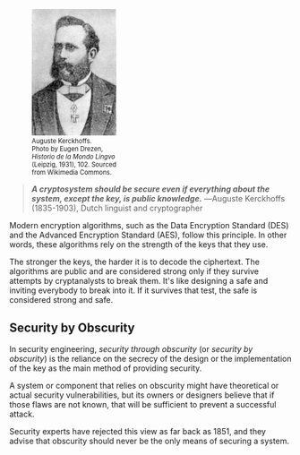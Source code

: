 <figure class="snippetimg" style="margin: 10 auto;width:30%">
  <img src=".guides/img/Auguste_Kerckhoffs.jpg" alt="Auguste Kerckhoffs. Photo by Eugen Drezen, Historio de la Mondo Lingvo (Leipzig, 1931), 102. Sourced from Wikimedia Commons*">
  <figcaption style="font-size: 0.8em; text-align: left;">Auguste Kerckhoffs. 
  </br>
 Photo by Eugen Drezen, <i>Historio de la Mondo Lingvo</i> (Leipzig, 1931), 102. Sourced from Wikimedia Commons.</figcaption>
</figure>

 
> ***A cryptosystem should be secure even if everything about the system, except the key, is public knowledge.***
> ―Auguste Kerckhoffs (1835-1903), Dutch linguist and cryptographer
 
 

Modern encryption algorithms, such as the Data Encryption Standard (DES) and the Advanced Encryption Standard (AES), follow this principle. In other words, these algorithms rely on the strength of the keys that they use. 

The stronger the keys, the harder it is to decode the ciphertext. The algorithms are public and are considered strong only if they survive attempts by cryptanalysts to break them. It's like designing a safe and inviting everybody to break into it. If it survives that test, the safe is considered strong and safe.

## Security by Obscurity
In security engineering, *security through obscurity* (or *security by obscurity*) is the reliance on the secrecy of the design or the implementation of the key as the main method of providing security. 

A system or component that relies on obscurity might have theoretical or actual security vulnerabilities, but its owners or designers believe that if those flaws are not known, that will be sufficient to prevent a successful attack. 

Security experts have rejected this view as far back as 1851, and they advise that obscurity should never be the only means of securing a system.
